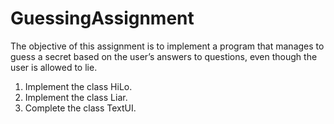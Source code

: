 # GuessingAssignment
The objective of this assignment is to implement a program that manages to guess a secret based on the user’s answers to questions, even though the user is allowed to lie.

1. Implement the class HiLo.
2. Implement the class Liar.
3. Complete the class TextUI.
